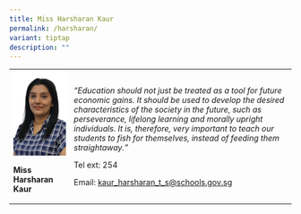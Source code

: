 ```yaml
---
title: Miss Harsharan Kaur
permalink: /harsharan/
variant: tiptap
description: ""
---
```

<p></p>
<table>
<tbody>
<tr>
<td rowspan="1" colspan="1">
<div class="isomer-image-wrapper">
<img style="width: 100%" height="auto" width="100%" alt="" src="/images/Org Chart Photos/harsharan.jpg">
</div>
<p><strong>Miss Harsharan Kaur</strong>
</p>
</td>
<td rowspan="1" colspan="1">
<p><em>“Education should not just be treated as a tool for future economic gains. It should be used to develop the desired characteristics of the society in the future, such as perseverance, lifelong learning and morally upright individuals. It is, therefore, very important to teach our students to fish for themselves, instead of feeding them straightaway.”</em>
</p>
<p>Tel ext: 254</p>
<p>Email:&nbsp;<a href="mailto:kaur_harsharan_t_s@schools.gov.sg" rel="noopener noreferrer nofollow" target="_blank">kaur_harsharan_t_s@schools.gov.sg</a>
</p>
</td>
</tr>
</tbody>
</table>
<p></p>